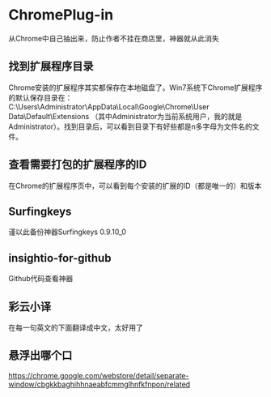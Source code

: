 # ChromePlug-in

从Chrome中自己抽出来，防止作者不挂在商店里，神器就从此消失

## 找到扩展程序目录
Chrome安装的扩展程序其实都保存在本地磁盘了。Win7系统下Chrome扩展程序的默认保存目录在：C:\Users\Administrator\AppData\Local\Google\Chrome\User Data\Default\Extensions （其中Administrator为当前系统用户，我的就是Administrator）。找到目录后，可以看到目录下有好些都是n多字母为文件名的文件。

## 查看需要打包的扩展程序的ID
在Chrome的扩展程序页中，可以看到每个安装的扩展的ID（都是唯一的）和版本


## Surfingkeys
谨以此备份神器Surfingkeys 0.9.10_0

## insightio-for-github
Github代码查看神器

## 彩云小译
在每一句英文的下面翻译成中文，太好用了

## 悬浮出哪个口
https://chrome.google.com/webstore/detail/separate-window/cbgkkbaghihhnaeabfcmmglhnfkfnpon/related

